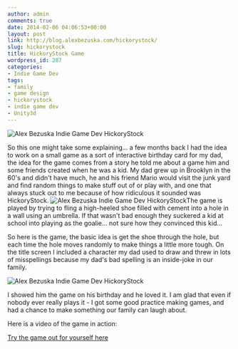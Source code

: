```yaml
---
author: admin
comments: true
date: 2014-02-06 04:06:53+00:00
layout: post
link: http://blog.alexbezuska.com/hickorystock/
slug: hickorystock
title: HickoryStock Game
wordpress_id: 287
categories:
- Indie Game Dev
tags:
- family
- game design
- hickorystock
- indie game dev
- Unity3d
---
```


![Alex Bezuska Indie Game Dev HickoryStock ](/images/2014/02/hickorystock-intro.jpg)

So this one might take some explaining... a few months back I had the idea to work on a small game as a sort of interactive birthday card for my dad, the idea for the game comes from a story he told me about a game him and some friends created when he was a kid. My dad grew up in Brooklyn in the 60's and didn't have much, he and his friend Mario would visit the junk yard and find random things to make stuff out of or play with, and one that always stuck out to me because of how ridiculous it sounded was HickoryStock. ![Alex Bezuska Indie Game Dev HickoryStock ](/images/2014/02/Screen-Shot-2014-02-06-at-2.34.33-AM.png)The game is played by trying to fling a high-heeled shoe filled with cement into a hole in a wall using an umbrella. If that wasn't bad enough they suckered a kid at school into playing as the goalie... not sure how they convinced this kid...

So here is the game, the basic idea is get the shoe through the hole, but each time the hole moves randomly to make things a little more tough. On the title screen I included a character my dad used to draw and threw in lots of misspellings because my dad's bad spelling is an inside-joke in our family.

![Alex Bezuska Indie Game Dev HickoryStock ](/images/2014/02/Screen-Shot-2014-02-06-at-2.35.11-AM.png)

I showed him the game on his birthday and he loved it. I am glad that even if nobody ever really plays it - I got some good practice making games, and had a chance to make something our family can laugh about.

Here is a video of the game in action:


[Try the game out for yourself here](http://alexbezuska.com/experiments/hickorystock/)
